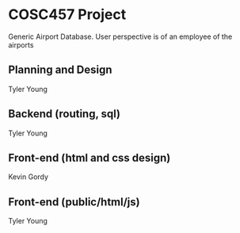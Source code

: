 # COSC457 Project
Generic Airport Database. User perspective is of an employee of the airports

## Planning and Design
Tyler Young

## Backend (routing, sql)
Tyler Young

## Front-end (html and css design)
Kevin Gordy

## Front-end (public/html/js)
Tyler Young
